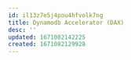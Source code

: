 ```yaml
---
id: il13z7e5j4pou4hfvolk7ng
title: Dynamodb Accelerator (DAX)
desc: ''
updated: 1671082142225
created: 1671082129928
---
```

